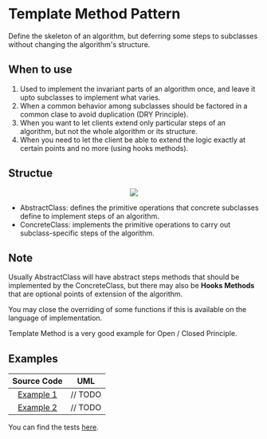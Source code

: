 # Template Method Pattern

Define the skeleton of an algorithm, but deferring some steps to subclasses without changing the algorithm's structure.

## When to use

1. Used to implement the invariant parts of an algorithm once, and leave it upto subclasses to implement what varies.
2. When a common behavior among subclasses should be factored in a common clase to avoid duplication (DRY Principle).
3. When you want to let clients extend only particular steps of an algorithm, but not the whole algorithm or its structure.
4. When you need to let the client be able to extend the logic exactly at certain points and no more (using hooks methods).

## Structue

<p align="center">
  <img src="figures/figure_1.png">
</p>

- AbstractClass: defines the primitive operations that concrete subclasses define to implement steps of an algorithm.
- ConcreteClass: implements the primitive operations to carry out subclass-specific steps of the algorithm.

## Note

Usually AbstractClass will have abstract steps methods that should be implemented by the ConcreteClass, but there may also be **Hooks Methods** that are optional points of extension of the algorithm.

You may close the overriding of some functions if this is available on the language of implementation.

Template Method is a very good example for Open / Closed Principle.

## Examples

|        Source Code        |   UML   |
| :-----------------------: | :-----: |
| [Example 1](example_1.ts) | // TODO |
| [Example 2](example_2.ts) | // TODO |

You can find the tests [here](index.test.ts).

